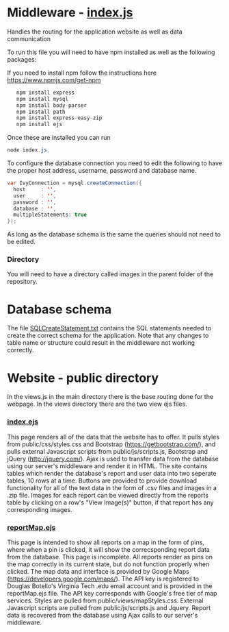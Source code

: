 # Middleware - [index.js](index.js)
Handles the routing for the application website as well as data communication

To run this file you will need to have npm installed as well as the following packages:

If you need to install npm follow the instructions here https://www.npmjs.com/get-npm

```java
   npm install express
   npm install mysql
   npm install body-parser
   npm install path
   npm install express-easy-zip
   npm install ejs
```
Once these are installed you can run

```java
node index.js
```

To configure the database connection you need to edit the following to have the proper host address, username, password and database name.

```java
var IvyConnection = mysql.createConnection({
  host     : '',
  user     : '',
  password : '',
  database : '',
  multipleStatements: true
});
```

As long as the database schema is the same the queries should not need to be edited. 

### Directory
You will need to have a directory called images in the parent folder of the repository.


# Database schema

The file [SQLCreateStatement.txt](SQLCreateStatement.txt) contains the SQL statements needed to create the correct schema for the application. Note that any changes to table name or structure could result in the middleware not working correctly.

# Website - public directory

In the views.js in the main directory there is the base routing done for the webpage.
In the views directory there are the two view ejs files.

### [index.ejs](public/views/index.ejs) 
This page renders all of the data that the website has to offer. It pulls styles from public/css/styles.css and Bootstrap (https://getbootstrap.com/), and pulls external Javascript scripts from public/js/scripts.js, Bootstrap and jQuery (http://jquery.com/). Ajax is used to transfer data from the database using our server's middleware and render it in HTML. The site contains tables which render the database's report and user data into two seperate tables, 10 rows at a time. Buttons are provided to provide download functionality for all of the text data in the form of .csv files and images in a .zip file. Images for each report can be viewed directly from the reports table by clicking on a row's "View Image(s)" button, if that report has any corresponding images. 

### [reportMap.ejs](public/views/reportMap.ejs)
 This page is intended to show all reports on a map in the form of pins, where when a pin is clicked, it will show the correcsponding report data from the database. This page is incomplete. All reports render as pins on the map correctly in its current state, but do not function properly when clicked. The map data and interface is provided by Google Maps (https://developers.google.com/maps/). The API key is registered to Douglas Botello's Virginia Tech .edu email account and is provided in the reportMap.ejs file. The API key corresponds with Google's free tier of map services. Styles are pulled from public/views/mapStyles.css. External Javascript scripts are pulled from public/js/scripts.js and Jquery. Report data is recovered from the database using Ajax calls to our server's middleware.

